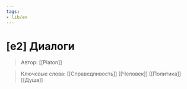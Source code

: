 ```yaml
---
tags:
- lib/ex
---
```

# [e2] Диалоги
>Автор: [[Platon]]

>Ключевые слова: [[Справедливость]] [[Человек]] [[Политика]] [[Душа]]
